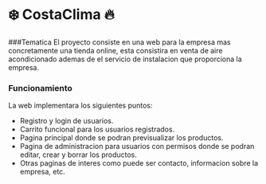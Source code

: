 # ❄️ CostaClima 🔥

###Tematica
El proyecto consiste en una web para la empresa mas concretamente una tienda online, esta consistira en venta de aire acondicionado ademas de el servicio de instalacion que proporciona la empresa.

### Funcionamiento

La web implementara los siguientes puntos:
  * Registro y login de usuarios.
  * Carrito funcional para los usuarios registrados.
  * Pagina principal donde se podran previsualizar los productos.
  * Pagina de administracion para usuarios con permisos donde se podran editar, crear y borrar los productos.
  * Otras paginas de interes como puede ser contacto, informacion sobre la empresa, etc.

